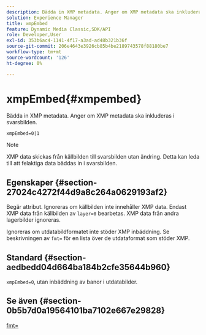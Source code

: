 ```yaml
---
description: Bädda in XMP metadata. Anger om XMP metadata ska inkluderas i svarsbilden.
solution: Experience Manager
title: xmpEmbed
feature: Dynamic Media Classic,SDK/API
role: Developer,User
exl-id: 353b6ac4-1141-4f17-a3ad-ad48b321b36f
source-git-commit: 206e4643e3926cb85b4be2189743578f88180be7
workflow-type: tm+mt
source-wordcount: '126'
ht-degree: 0%

---
```


# xmpEmbed{#xmpembed}

Bädda in XMP metadata. Anger om XMP metadata ska inkluderas i svarsbilden.

`xmpEmbed=0|1`

>[!NOTE]
>
>XMP data skickas från källbilden till svarsbilden utan ändring. Detta kan leda till att felaktiga data bäddas in i svarsbilden.

## Egenskaper {#section-27024c4272f44d9a8c264a0629193af2}

Begär attribut. Ignoreras om källbilden inte innehåller XMP data. Endast XMP data från källbilden av `layer=0` bearbetas. XMP data från andra lagerbilder ignoreras.

Ignoreras om utdatabildformatet inte stöder XMP inbäddning. Se beskrivningen av `fmt=` för en lista över de utdataformat som stöder XMP.

## Standard {#section-aedbedd04d664ba184b2cfe35644b960}

`xmpEmbed=0`, utan inbäddning av banor i utdatabilder.

## Se även {#section-0b5b7d0a19564101ba7102e667e29828}

[fmt=](../../../../../is-api/http-ref/image-serving-api-ref/c-http-protocol-reference/c-command-reference/r-is-http-fmt.md#reference-cdf10043423b45ba9fe15157fb3ae37a)
